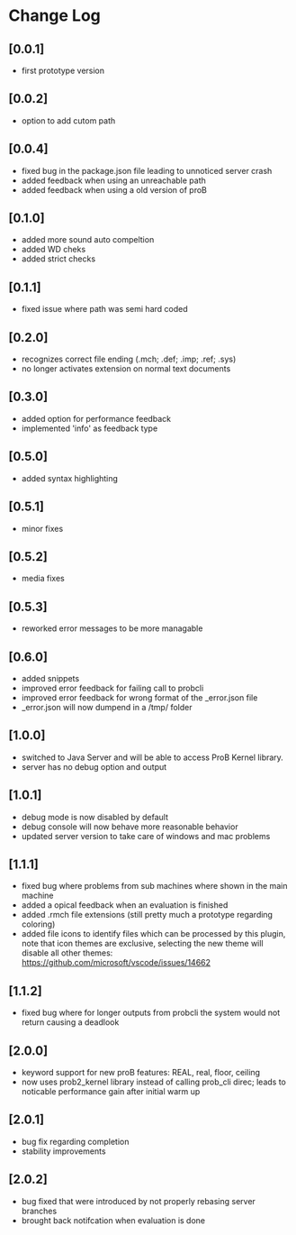 # Change Log


## [0.0.1]

- first prototype version


## [0.0.2]

- option to add cutom path


## [0.0.4]

- fixed bug in the package.json file leading to unnoticed server crash
- added feedback when using an unreachable path
- added feedback when using a old version of proB


## [0.1.0]

- added more sound auto compeltion
- added WD cheks
- added strict checks


## [0.1.1]

- fixed issue where path was semi hard coded



## [0.2.0]

- recognizes correct file ending (.mch; .def; .imp; .ref; .sys)
- no longer activates extension on normal text documents


## [0.3.0]

- added option for performance feedback
- implemented 'info' as feedback type


## [0.5.0]

- added syntax highlighting

## [0.5.1]

- minor fixes

## [0.5.2]

- media fixes


## [0.5.3]

- reworked error messages to be more managable


## [0.6.0]

- added snippets
- improved error feedback for failing call to probcli
- improved error feedback for wrong format of the _error.json file
- _error.json will now dumpend in a /tmp/ folder


## [1.0.0]

- switched to Java Server and will be able to access ProB Kernel library.
- server has no debug option and output



## [1.0.1]

- debug mode is now disabled by default
- debug console will now behave more reasonable behavior
- updated server version to take care of windows and mac problems

## [1.1.1]

- fixed bug where problems from sub machines where shown in the main machine
- added a opical feedback when an evaluation is finished
- added .rmch file extensions (still pretty much a prototype regarding coloring)
- added file icons to identify files which can be processed by this plugin, note that icon themes are exclusive, selecting the new theme will disable all other themes: https://github.com/microsoft/vscode/issues/14662

## [1.1.2]

- fixed bug where for longer outputs from probcli the system would not return causing a deadlook


## [2.0.0]

- keyword support for new proB features: REAL, real, floor, ceiling
- now uses prob2_kernel library instead of calling prob_cli direc; leads to noticable performance gain after initial warm up


## [2.0.1]

- bug fix regarding completion
- stability improvements


## [2.0.2]

- bug fixed that were introduced by not properly rebasing server branches
- brought back notifcation when evaluation is done